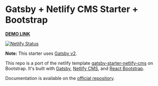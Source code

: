 # Gatsby + Netlify CMS Starter + Bootstrap

**[DEMO LINK](https://gatsby-netlify-cms-react-bootstrap.netlify.app)**

[![Netlify Status](https://api.netlify.com/api/v1/badges/d44e657a-6c25-4522-93c6-7cc416d905e8/deploy-status)](https://app.netlify.com/sites/gatsby-netlify-cms-react-bootstrap/deploys)

**Note:** This starter uses [Gatsby v2](https://www.gatsbyjs.org/blog/2018-09-17-gatsby-v2/).

This repo is a port of the netlify template [gatsby-starter-netlify-cms](https://github.com/netlify-templates/gatsby-starter-netlify-cms) on Bootstrap. It's built with [Gatsby](https://www.gatsbyjs.org/), [Netlify CMS](https://www.netlifycms.org), and [React Bootstrap](https://react-bootstrap.github.io/).

Documentation is available on the [official repository](https://github.com/netlify-templates/gatsby-starter-netlify-cms).